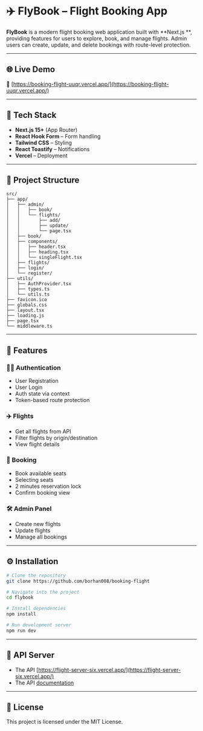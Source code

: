 # ✈️ FlyBook – Flight Booking App

**FlyBook** is a modern flight booking web application built with **Next.js **, providing features for users to explore, book, and manage flights. Admin users can create, update, and delete bookings with route-level protection.

---

## 🌐 Live Demo

🔗 [https://booking-flight-uuqr.vercel.app/](https://booking-flight-uuqr.vercel.app/)

---

## 🧰 Tech Stack

- **Next.js 15+** (App Router)
- **React Hook Form** – Form handling
- **Tailwind CSS** – Styling
- **React Toastify** – Notifications
- **Vercel** – Deployment

---

## 📁 Project Structure

```
src/
├── app/
│   ├── admin/
│   │   ├── book/
│   │   └── flights/
│   │       ├── add/
│   │       ├── update/
│   │       └── page.tsx
│   ├── book/
│   ├── components/
│   │   ├── header.tsx
│   │   ├── heading.tsx
│   │   └── singleFlight.tsx
│   ├── flights/
│   ├── login/
│   └── register/
├── utils/
│   ├── AuthProvider.tsx
│   ├── types.ts
│   └── utils.ts
├── favicon.ico
├── globals.css
├── layout.tsx
├── loading.js
├── page.tsx
└── middleware.ts
```

---

## 🚀 Features

### 🧑‍💼 Authentication

- User Registration
- User Login
- Auth state via context
- Token-based route protection

### ✈️ Flights

- Get all flights from API
- Filter flights by origin/destination
- View flight details

### 🧾 Booking

- Book available seats
- Selecting seats
- 2 minutes reservation lock
- Confirm booking view

### 🛠️ Admin Panel

- Create new flights
- Update flights
- Manage all bookings

---

## ⚙️ Installation

```bash
# Clone the repository
git clone https://github.com/borhan008/booking-flight

# Navigate into the project
cd flybook

# Install dependencies
npm install

# Run development server
npm run dev
```

---

## 📌 API Server

- The API [https://flight-server-six.vercel.app/](https://flight-server-six.vercel.app/)
- The API [documentation](https://documenter.getpostman.com/view/18671311/2sAYBYfAGi#64ebab8d-7177-4781-9b73-22379d9cafa6)

---

## 📄 License

This project is licensed under the MIT License.
